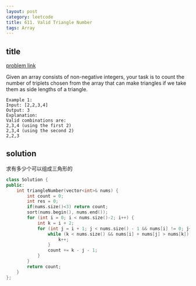 ```yaml
---
layout: post
category: leetcode
title: 611. Valid Triangle Number
tags: Array
---
```


## title
[problem link](https://leetcode.com/problems/valid-triangle-number/description/)

Given an array consists of non-negative integers, your task is to count the number of triplets chosen from the array that can make triangles if we take them as side lengths of a triangle.

	Example 1:
	Input: [2,2,3,4]
	Output: 3
	Explanation:
	Valid combinations are: 
	2,3,4 (using the first 2)
	2,3,4 (using the second 2)
	2,2,3

## solution
求有多少个可以组成三角形的

```c++
class Solution {
public:
	int triangleNumber(vector<int>& nums) {
		int count = 0;
		int res = 0;
        if(nums.size()<3) return count;
		sort(nums.begin(), nums.end());
		for (int i = 0; i < nums.size()-2; i++) {
			int k = i + 2;
			for (int j = i + 1; j < nums.size() - 1 && nums[i] != 0; j++) {
				while (k < nums.size() && nums[i] + nums[j] > nums[k]) {
					k++;
				}
				count += k - j - 1;
			}
		}
		return count;
	}
};

```